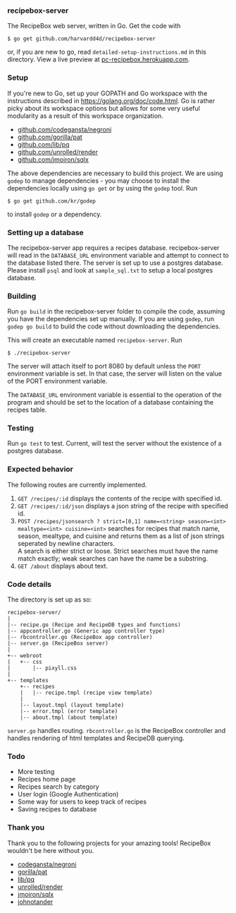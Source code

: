 ### recipebox-server

The RecipeBox web server, written in Go.  Get the code with

    $ go get github.com/harvardd4d/recipebox-server

or, if you are new to go, read `detailed-setup-instructions.md` in this
directory. View a live preview at 
[pc-recipebox.herokuapp.com](pc-recipebox.herokuapp.com).

### Setup

If you're new to Go, set up your GOPATH and Go workspace with
the instructions described in https://golang.org/doc/code.html.  Go
is rather picky about its workspace options but allows for some
very useful modularity as a result of this workspace organization.

- [github.com/codegansta/negroni](github.com/codegangsta/negroni)
- [github.com/gorilla/pat](github.com/gorilla/pat)
- [github.com/lib/pq](github.com/lib/pq)
- [github.com/unrolled/render](github.com/unrolled/render)
- [github.com/jmoiron/sqlx](github.com/jmoiron/sqlx)

The above dependencies are necessary to build this project. 
We are using `godep` to manage dependencies - you may choose to
install the dependencies locally using `go get` or by using
the `godep` tool.  Run 

    $ go get github.com/kr/godep

to install `godep` or a dependency.  

### Setting up a database

The recipebox-server app requires a recipes database. recipebox-server
will read in the `DATABASE_URL` environment variable and attempt to
connect to the database listed there.  The
server is set up to use a postgres database. Please install `psql` and look at
`sample_sql.txt` to setup a local postgres database.

### Building

Run `go build` in the recipebox-server folder to compile the code,
assuming you have the dependencies set up manually.  If you are using
`godep`, run `godep go build` to build the code without downloading the
dependencies.

This will create an executable named `recipebox-server`.  Run

    $ ./recipebox-server

The server will attach itself to port 8080 by default unless
the `PORT` environment variable is set.  In that case, the server
will listen on the value of the PORT environment variable.

The `DATABASE_URL` environment variable is essential to the
operation of the program and should be set to the location
of a database containing the recipes table.

### Testing

Run `go test` to test. Current, will test the server without the existence
of a postgres database.

### Expected behavior

The following routes are currently implemented.

1. `GET /recipes/:id` displays the contents of the recipe with specified id.
2. `GET /recipes/:id/json` displays a json string of the recipe with specified id.
3. `POST /recipes/jsonsearch ? strict=[0,1] name=<string> season=<int> mealtype=<int> cuisine=<int>`
searches for recipes that match name, season, mealtype, and
cuisine and returns them as a list of json strings seperated by newline characters.  
A search is either strict or loose.  Strict searches must 
have the name match exactly; weak searches can have the name be a substring.
4. `GET /about` displays about text.

### Code details

The directory is set up as so:

    recipebox-server/
    |
    |-- recipe.go (Recipe and RecipeDB types and functions)
    |-- appcontroller.go (Generic app controller type)
    |-- rbcontroller.go (RecipeBox app controller)
    |-- server.go (RecipeBox server)
    |
    +-- webroot
    |   +-- css
    |       |-- pixyll.css
    | 
    +-- templates
        +-- recipes
        |   |-- recipe.tmpl (recipe view template)
        |
        |-- layout.tmpl (layout template)
        |-- error.tmpl (error template)
        |-- about.tmpl (about template)

`server.go` handles routing.  `rbcontroller.go` is the RecipeBox
controller and handles rendering of html templates and RecipeDB querying.

### Todo

- More testing
- Recipes home page
- Recipes search by category
- User login (Google Authentication)
- Some way for users to keep track of recipes
- Saving recipes to database

### Thank you

Thank you to the following projects for your amazing tools! RecipeBox
wouldn't be here without you.

- [codegansta/negroni](github.com/codegangsta/negroni)
- [gorilla/pat](github.com/gorilla/pat)
- [lib/pq](github.com/lib/pq)
- [unrolled/render](github.com/unrolled/render)
- [jmoiron/sqlx](github.com/jmoiron/sqlx)
- [johnotander](github.com/johnotander/pixyll)